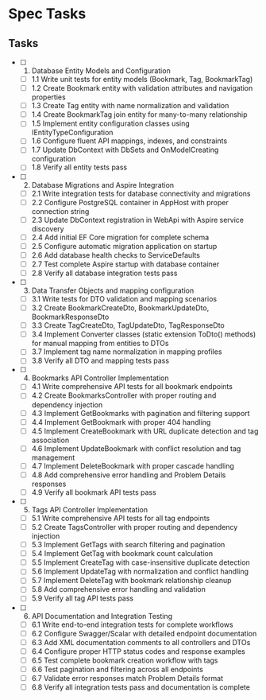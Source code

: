 # Spec Tasks

## Tasks

- [ ] 1. Database Entity Models and Configuration
  - [ ] 1.1 Write unit tests for entity models (Bookmark, Tag, BookmarkTag)
  - [ ] 1.2 Create Bookmark entity with validation attributes and navigation properties
  - [ ] 1.3 Create Tag entity with name normalization and validation
  - [ ] 1.4 Create BookmarkTag join entity for many-to-many relationship
  - [ ] 1.5 Implement entity configuration classes using IEntityTypeConfiguration
  - [ ] 1.6 Configure fluent API mappings, indexes, and constraints
  - [ ] 1.7 Update DbContext with DbSets and OnModelCreating configuration
  - [ ] 1.8 Verify all entity tests pass

- [ ] 2. Database Migrations and Aspire Integration  
  - [ ] 2.1 Write integration tests for database connectivity and migrations
  - [ ] 2.2 Configure PostgreSQL container in AppHost with proper connection string
  - [ ] 2.3 Update DbContext registration in WebApi with Aspire service discovery
  - [ ] 2.4 Add initial EF Core migration for complete schema
  - [ ] 2.5 Configure automatic migration application on startup
  - [ ] 2.6 Add database health checks to ServiceDefaults
  - [ ] 2.7 Test complete Aspire startup with database container
  - [ ] 2.8 Verify all database integration tests pass

- [ ] 3. Data Transfer Objects and mapping configuration
  - [ ] 3.1 Write tests for DTO validation and mapping scenarios
  - [ ] 3.2 Create BookmarkCreateDto, BookmarkUpdateDto, BookmarkResponseDto
  - [ ] 3.3 Create TagCreateDto, TagUpdateDto, TagResponseDto  
  - [ ] 3.4 Implement Converter classes (static extension ToDto() methods) for manual mapping from entities to DTOs
  - [ ] 3.7 Implement tag name normalization in mapping profiles
  - [ ] 3.8 Verify all DTO and mapping tests pass

- [ ] 4. Bookmarks API Controller Implementation
  - [ ] 4.1 Write comprehensive API tests for all bookmark endpoints
  - [ ] 4.2 Create BookmarksController with proper routing and dependency injection
  - [ ] 4.3 Implement GetBookmarks with pagination and filtering support
  - [ ] 4.4 Implement GetBookmark with proper 404 handling
  - [ ] 4.5 Implement CreateBookmark with URL duplicate detection and tag association
  - [ ] 4.6 Implement UpdateBookmark with conflict resolution and tag management
  - [ ] 4.7 Implement DeleteBookmark with proper cascade handling
  - [ ] 4.8 Add comprehensive error handling and Problem Details responses
  - [ ] 4.9 Verify all bookmark API tests pass

- [ ] 5. Tags API Controller Implementation
  - [ ] 5.1 Write comprehensive API tests for all tag endpoints
  - [ ] 5.2 Create TagsController with proper routing and dependency injection  
  - [ ] 5.3 Implement GetTags with search filtering and pagination
  - [ ] 5.4 Implement GetTag with bookmark count calculation
  - [ ] 5.5 Implement CreateTag with case-insensitive duplicate detection
  - [ ] 5.6 Implement UpdateTag with normalization and conflict handling
  - [ ] 5.7 Implement DeleteTag with bookmark relationship cleanup
  - [ ] 5.8 Add comprehensive error handling and validation
  - [ ] 5.9 Verify all tag API tests pass

- [ ] 6. API Documentation and Integration Testing
  - [ ] 6.1 Write end-to-end integration tests for complete workflows
  - [ ] 6.2 Configure Swagger/Scalar with detailed endpoint documentation
  - [ ] 6.3 Add XML documentation comments to all controllers and DTOs
  - [ ] 6.4 Configure proper HTTP status codes and response examples
  - [ ] 6.5 Test complete bookmark creation workflow with tags
  - [ ] 6.6 Test pagination and filtering across all endpoints
  - [ ] 6.7 Validate error responses match Problem Details format
  - [ ] 6.8 Verify all integration tests pass and documentation is complete